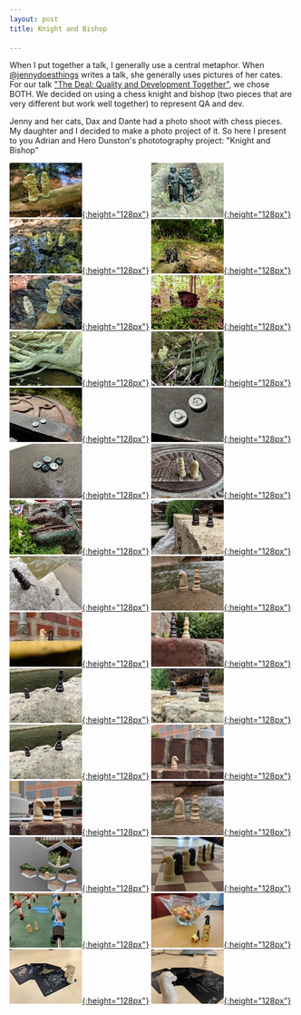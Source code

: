 ```yaml
---
layout: post
title: Knight and Bishop

---
```


When I put together a talk, I generally use a central metaphor. When [@jennydoesthings](https://twitter.com/jennydoesthings) writes a talk, she generally uses pictures of her cates. For our talk ["The Deal: Quality and Development Together"](https://speakerdeck.com/apdunston/the-deal-quality-and-development-together), we chose BOTH. We decided on using a chess knight and bishop (two pieces that are very different but work well together) to represent QA and dev.

Jenny and her cats, Dax and Dante had a photo shoot with chess pieces. My daughter and I decided to make a photo project of it. So here I present to you Adrian and Hero Dunston's phototography project: "Knight and Bishop"

[![image of chess knight and bishop](/public/media/KnightAndBishop/1-thumbnail.jpg "Chess Knight and Bishop"){:height="128px"}](/public/media/KnightAndBishop/1.jpg)
[![image of chess knight and bishop](/public/media/KnightAndBishop/2-thumbnail.jpg "Chess Knight and Bishop"){:height="128px"}](/public/media/KnightAndBishop/2.jpg)
[![image of chess knight and bishop](/public/media/KnightAndBishop/3-thumbnail.jpg "Chess Knight and Bishop"){:height="128px"}](/public/media/KnightAndBishop/3.jpg)
[![image of chess knight and bishop](/public/media/KnightAndBishop/4-thumbnail.jpg "Chess Knight and Bishop"){:height="128px"}](/public/media/KnightAndBishop/4.jpg)
[![image of chess knight and bishop](/public/media/KnightAndBishop/5-thumbnail.jpg "Chess Knight and Bishop"){:height="128px"}](/public/media/KnightAndBishop/5.jpg)
[![image of chess knight and bishop](/public/media/KnightAndBishop/6-thumbnail.jpg "Chess Knight and Bishop"){:height="128px"}](/public/media/KnightAndBishop/6.jpg)
[![image of chess knight and bishop](/public/media/KnightAndBishop/7-thumbnail.jpg "Chess Knight and Bishop"){:height="128px"}](/public/media/KnightAndBishop/7.jpg)
[![image of chess knight and bishop](/public/media/KnightAndBishop/8-thumbnail.jpg "Chess Knight and Bishop"){:height="128px"}](/public/media/KnightAndBishop/8.jpg)
[![image of chess knight and bishop](/public/media/KnightAndBishop/9-thumbnail.jpg "Chess Knight and Bishop"){:height="128px"}](/public/media/KnightAndBishop/9.jpg)
[![image of chess knight and bishop](/public/media/KnightAndBishop/10-thumbnail.jpg "Chess Knight and Bishop"){:height="128px"}](/public/media/KnightAndBishop/10.jpg)
[![image of chess knight and bishop](/public/media/KnightAndBishop/11-thumbnail.jpg "Chess Knight and Bishop"){:height="128px"}](/public/media/KnightAndBishop/11.jpg)
[![image of chess knight and bishop](/public/media/KnightAndBishop/12-thumbnail.jpg "Chess Knight and Bishop"){:height="128px"}](/public/media/KnightAndBishop/12.jpg)
[![image of chess knight and bishop](/public/media/KnightAndBishop/13-thumbnail.jpg "Chess Knight and Bishop"){:height="128px"}](/public/media/KnightAndBishop/13.jpg)
[![image of chess knight and bishop](/public/media/KnightAndBishop/14-thumbnail.jpg "Chess Knight and Bishop"){:height="128px"}](/public/media/KnightAndBishop/14.jpg)
[![image of chess knight and bishop](/public/media/KnightAndBishop/15-thumbnail.jpg "Chess Knight and Bishop"){:height="128px"}](/public/media/KnightAndBishop/15.jpg)
[![image of chess knight and bishop](/public/media/KnightAndBishop/16-thumbnail.jpg "Chess Knight and Bishop"){:height="128px"}](/public/media/KnightAndBishop/16.jpg)
[![image of chess knight and bishop](/public/media/KnightAndBishop/17-thumbnail.jpg "Chess Knight and Bishop"){:height="128px"}](/public/media/KnightAndBishop/17.jpg)
[![image of chess knight and bishop](/public/media/KnightAndBishop/18-thumbnail.jpg "Chess Knight and Bishop"){:height="128px"}](/public/media/KnightAndBishop/18.jpg)
[![image of chess knight and bishop](/public/media/KnightAndBishop/19-thumbnail.jpg "Chess Knight and Bishop"){:height="128px"}](/public/media/KnightAndBishop/19.jpg)
[![image of chess knight and bishop](/public/media/KnightAndBishop/20-thumbnail.jpg "Chess Knight and Bishop"){:height="128px"}](/public/media/KnightAndBishop/20.jpg)
[![image of chess knight and bishop](/public/media/KnightAndBishop/21-thumbnail.jpg "Chess Knight and Bishop"){:height="128px"}](/public/media/KnightAndBishop/21.jpg)
[![image of chess knight and bishop](/public/media/KnightAndBishop/22-thumbnail.jpg "Chess Knight and Bishop"){:height="128px"}](/public/media/KnightAndBishop/22.jpg)
[![image of chess knight and bishop](/public/media/KnightAndBishop/23-thumbnail.jpg "Chess Knight and Bishop"){:height="128px"}](/public/media/KnightAndBishop/23.jpg)
[![image of chess knight and bishop](/public/media/KnightAndBishop/24-thumbnail.jpg "Chess Knight and Bishop"){:height="128px"}](/public/media/KnightAndBishop/24.jpg)
[![image of chess knight and bishop](/public/media/KnightAndBishop/25-thumbnail.jpg "Chess Knight and Bishop"){:height="128px"}](/public/media/KnightAndBishop/25.jpg)
[![image of chess knight and bishop](/public/media/KnightAndBishop/26-thumbnail.jpg "Chess Knight and Bishop"){:height="128px"}](/public/media/KnightAndBishop/26.jpg)
[![image of chess knight and bishop](/public/media/KnightAndBishop/27-thumbnail.jpg "Chess Knight and Bishop"){:height="128px"}](/public/media/KnightAndBishop/27.jpg)
[![image of chess knight and bishop](/public/media/KnightAndBishop/28-thumbnail.jpg "Chess Knight and Bishop"){:height="128px"}](/public/media/KnightAndBishop/28.jpg)
[![image of chess knight and bishop](/public/media/KnightAndBishop/29-thumbnail.jpg "Chess Knight and Bishop"){:height="128px"}](/public/media/KnightAndBishop/29.jpg)
[![image of chess knight and bishop](/public/media/KnightAndBishop/30-thumbnail.jpg "Chess Knight and Bishop"){:height="128px"}](/public/media/KnightAndBishop/30.jpg)

